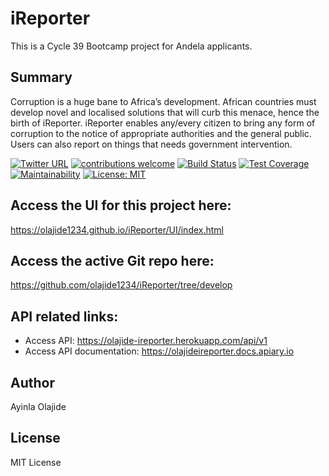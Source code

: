 # iReporter
This is a Cycle 39 Bootcamp project for Andela applicants.

## Summary
Corruption is a huge bane to Africa’s development. African countries must develop novel and
localised solutions that will curb this menace, hence the birth of iReporter. iReporter enables
any/every citizen to bring any form of corruption to the notice of appropriate authorities and the
general public. Users can also report on things that needs government intervention.


[![Twitter URL](https://img.shields.io/twitter/url/http/shields.io.svg?style=social)](https://twitter.com/ayinlaolajide)   [![contributions welcome](https://img.shields.io/badge/contributions-welcome-brightgreen.svg?style=flat)](https://github.com/dwyl/esta/issues)  [![Build Status](https://travis-ci.com/olajide1234/iReporter.svg?branch=develop)](https://travis-ci.com/olajide1234/iReporter)  [![Test Coverage](https://api.codeclimate.com/v1/badges/42fe6772918d6bed108c/test_coverage)](https://codeclimate.com/github/olajide1234/iReporter/test_coverage)  [![Maintainability](https://api.codeclimate.com/v1/badges/42fe6772918d6bed108c/maintainability)](https://codeclimate.com/github/olajide1234/iReporter/maintainability) [![License: MIT](https://img.shields.io/badge/License-MIT-yellow.svg)](https://opensource.org/licenses/MIT)

## Access the UI for this project here:
https://olajide1234.github.io/iReporter/UI/index.html

## Access the active Git repo here:
https://github.com/olajide1234/iReporter/tree/develop

## API related links:
- Access API: https://olajide-ireporter.herokuapp.com/api/v1
- Access API documentation: https://olajideireporter.docs.apiary.io

## Author
Ayinla Olajide

## License
MIT License

